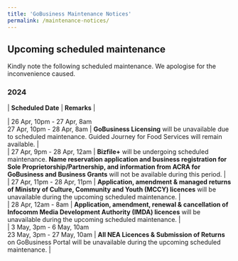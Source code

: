 ```yaml
---
title: 'GoBusiness Maintenance Notices'
permalink: /maintenance-notices/
---
```


## Upcoming scheduled maintenance

Kindly note the following scheduled maintenance. We apologise for the inconvenience caused.

### 2024 

| **Scheduled Date** | **Remarks** |  
    
| 26 Apr, 10pm - 27 Apr, 8am<br>27 Apr, 10pm - 28 Apr, 8am | **GoBusiness Licensing** will be unavailable due to scheduled maintenance. Guided Journey for Food Services will remain available. |    
| 27 Apr, 9pm - 28 Apr, 12am | **Bizfile+** will be undergoing scheduled maintenance. **Name reservation application and business registration for Sole Proprietorship/Partnership, and information from ACRA for GoBusiness and Business Grants** will not be available during this period. |              
| 27 Apr, 11pm - 28 Apr, 11pm | **Application, amendment & managed returns of Ministry of Culture, Community and Youth (MCCY) licences** will be unavailable during the upcoming scheduled maintenance. |    
| 28 Apr, 12am - 8am | **Application, amendment, renewal & cancellation of Infocomm Media Development Authority (IMDA) licences** will be unavailable during the upcoming scheduled maintenance. |        
| 3 May, 3pm - 6 May, 10am<br>23 May, 3pm - 27 May, 10am | **All NEA Licences & Submission of Returns** on GoBusiness Portal will be unavailable during the upcoming scheduled maintenance. |  



<script src="/jquery/jquery.min.js"></script> <script src="/jquery/resize-tables.js"></script>
